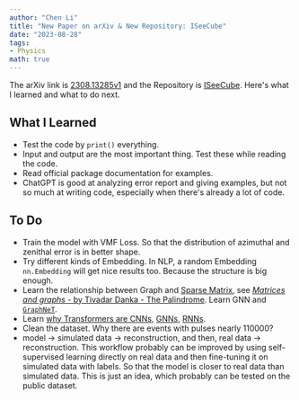 ```yaml
---
author: "Chen Li"
title: "New Paper on arXiv & New Repository: ISeeCube"
date: "2023-08-28"
tags: 
- Physics
math: true
---
```


The arXiv link is [2308.13285v1](https://arxiv.org/abs/2308.13285v1) and the Repository is [ISeeCube](https://github.com/ChenLi2049/ISeeCube). Here's what I learned and what to do next.

## What I Learned

- Test the code by `print()` everything.
- Input and output are the most important thing. Test these while reading the code.
- Read official package documentation for examples.
- ChatGPT is good at analyzing error report and giving examples, but not so much at writing code, especially when there's already a lot of code.

## To Do

- Train the model with VMF Loss. So that the distribution of azimuthal and zenithal error is in better shape.
- Try different kinds of Embedding. In NLP, a random Embedding `nn.Embedding` will get nice results too. Because the structure is big enough.
- Learn the relationship between Graph and [Sparse Matrix](https://en.wikipedia.org/wiki/Sparse_matrix), see [_Matrices and graphs_ - by Tivadar Danka - The Palindrome](https://thepalindrome.org/p/matrices-and-graphs). Learn GNN and [`GraphNeT`](https://github.com/graphnet-team/graphnet).
- Learn [why Transformers are CNNs](https://arxiv.org/abs/1911.03584), [GNNs](https://towardsdatascience.com/transformers-are-graph-neural-networks-bca9f75412aa), [RNNs](https://arxiv.org/abs/2006.16236).
- Clean the dataset. Why there are events with pulses nearly $110000$?
- model $\rightarrow$ simulated data $\rightarrow$ reconstruction, and then, real data $\rightarrow$ reconstruction. This workflow probably can be improved by using self-supervised learning directly on real data and then fine-tuning it on simulated data with labels. So that the model is closer to real data than simulated data. This is just an idea, which probably can be tested on the public dataset.